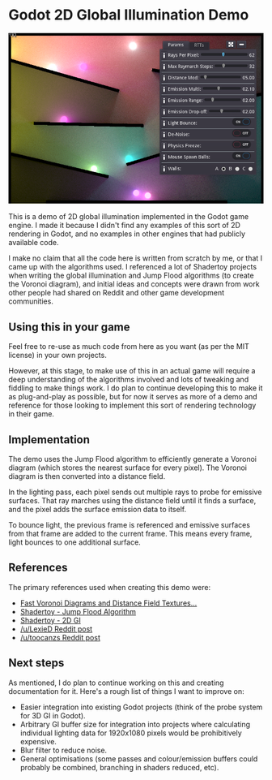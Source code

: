 # Godot 2D Global Illumination Demo

![Preview Image](promo/header.png)

This is a demo of 2D global illumination implemented in the Godot game engine. I made it because I didn't find any examples of this sort of 2D rendering in Godot, and no examples in other engines that had publicly available code.

I make no claim that all the code here is written from scratch by me, or that I came up with the algorithms used. I referenced a lot of Shadertoy projects when writing the global illumination and Jump Flood algorithms (to create the Voronoi diagram), and initial ideas and concepts were drawn from work other people had shared on Reddit and other game development communities.

## Using this in your game

Feel free to re-use as much code from here as you want (as per the MIT license) in your own projects.

However, at this stage, to make use of this in an actual game will require a deep understanding of the algorithms involved and lots of tweaking and fiddling to make things work. I do plan to continue developing this to make it as plug-and-play as possible, but for now it serves as more of a demo and reference for those looking to implement this sort of rendering technology in their game.

## Implementation

The demo uses the Jump Flood algorithm to efficiently generate a Voronoi diagram (which stores the nearest surface for every pixel). The Voronoi diagram is then converted into a distance field.

In the lighting pass, each pixel sends out multiple rays to probe for emissive surfaces. That ray marches using the distance field until it finds a surface, and the pixel adds the surface emission data to itself.

To bounce light, the previous frame is referenced and emissive surfaces from that frame are added to the current frame. This means every frame, light bounces to one additional surface.

## References

The primary references used when creating this demo were:

* [Fast Voronoi Diagrams and Distance Field Textures...](https://blog.demofox.org/2016/02/29/fast-voronoi-diagrams-and-distance-dield-textures-on-the-gpu-with-the-jump-flooding-algorithm/)
* [Shadertoy - Jump Flood Algorithm](https://www.shadertoy.com/view/Mdy3DK)
* [Shadertoy - 2D GI](https://www.shadertoy.com/view/lltcRN)
* [/u/LexieD Reddit post](https://www.reddit.com/r/Unity3D/comments/8nbvph/wip_custom_realtime_2d_gi_in_unity3d/?st=jhtqlpti&sh=0a3bc7e8)
* [/u/toocanzs Reddit post](https://www.reddit.com/r/gamedev/comments/91mwrh/infinity_2d_lights_with_shadows_gi/)

## Next steps

As mentioned, I do plan to continue working on this and creating documentation for it. Here's a rough list of things I want to improve on:

* Easier integration into existing Godot projects (think of the probe system for 3D GI in Godot).
* Arbitrary GI buffer size for integration into projects where calculating individual lighting data for 1920x1080 pixels would be prohibitively expensive.
* Blur filter to reduce noise.
* General optimisations (some passes and colour/emission buffers could probably be combined, branching in shaders reduced, etc).